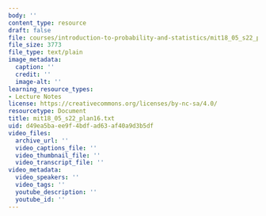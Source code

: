 ```yaml
---
body: ''
content_type: resource
draft: false
file: courses/introduction-to-probability-and-statistics/mit18_05_s22_plan16.txt
file_size: 3773
file_type: text/plain
image_metadata:
  caption: ''
  credit: ''
  image-alt: ''
learning_resource_types:
- Lecture Notes
license: https://creativecommons.org/licenses/by-nc-sa/4.0/
resourcetype: Document
title: mit18_05_s22_plan16.txt
uid: d49ea5ba-ee9f-4bdf-ad63-af40a9d3b5df
video_files:
  archive_url: ''
  video_captions_file: ''
  video_thumbnail_file: ''
  video_transcript_file: ''
video_metadata:
  video_speakers: ''
  video_tags: ''
  youtube_description: ''
  youtube_id: ''
---
```

